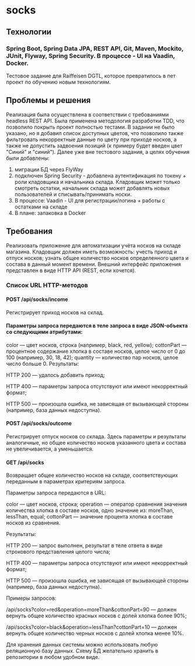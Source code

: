 # socks
## Технологии
### Spring Boot, Spring Data JPA, REST API, Git, Maven, Mockito, JUnit, Flyway, Spring Security. В процессе - UI на Vaadin, Docker.


Тестовое задание для Raiffeisen DGTL, которое превратилось в пет проект по обучению новым технологиям.

## Проблемы и решения
Реализация была осуществлена в соответствии с требованиями headless REST API.
Была применена методология разработки TDD, что позволило покрыть проект полностью тестами.
В задании не было указано, но я добавил список доступных цветов, что позволило также фильтровать некорректные данные по цвету при приходе носков,
а также не допустить задвоения позиций (к примеру будет введен цвет "Синий" и "синий").
Далее уже вне тестового задания, а целях обучения были добавлены:
1. миграции БД через FlyWay
2. подключен Spring Security - добавлена аутентификация по токену + роли кладовщика и начальника склада. Кладовщик может только смотреть остатки, начальник склада может добавлять новых пользователей и списывать/принимать носки.
3. В процессе: Vaadin - UI для регистрации/логина + работы с остатками на складе
4. В плане: запаковка в Docker


## Требования
Реализовать приложение для автоматизации учёта носков на складе магазина. Кладовщик должен иметь возможность:
учесть приход и отпуск носков;
узнать общее количество носков определенного цвета и состава в данный момент времени.
Внешний интерфейс приложения представлен в виде HTTP API (REST, если хочется).

### Список URL HTTP-методов
#### POST /api/socks/income
Регистрирует приход носков на склад.

#### Параметры запроса передаются в теле запроса в виде JSON-объекта со следующими атрибутами:

color — цвет носков, строка (например, black, red, yellow);
cottonPart — процентное содержание хлопка в составе носков, целое число от 0 до 100 (например, 30, 18, 42);
quantity — количество пар носков, целое число больше 0.
Результаты:

HTTP 200 — удалось добавить приход;

HTTP 400 — параметры запроса отсутствуют или имеют некорректный формат;

HTTP 500 — произошла ошибка, не зависящая от вызывающей стороны (например, база данных недоступна).

#### POST /api/socks/outcome
Регистрирует отпуск носков со склада. Здесь параметры и результаты аналогичные, но общее количество носков указанного цвета и состава не увеличивается, а уменьшается.

#### GET /api/socks
Возвращает общее количество носков на складе, соответствующих переданным в параметрах критериям запроса.

Параметры запроса передаются в URL:

color — цвет носков, строка;
operation — оператор сравнения значения количества хлопка в составе носков, одно значение из: moreThan, lessThan, equal;
cottonPart — значение процента хлопка в составе носков из сравнения.

Результаты:

HTTP 200 — запрос выполнен, результат в теле ответа в виде строкового представления целого числа;

HTTP 400 — параметры запроса отсутствуют или имеют некорректный формат;

HTTP 500 — произошла ошибка, не зависящая от вызывающей стороны (например, база данных недоступна).

Примеры запросов:

/api/socks?color=red&operation=moreThan&cottonPart=90 — должен вернуть общее количество красных носков с долей хлопка более 90%;

/api/socks?color=black&operation=lessThan?cottonPart=10 — должен вернуть общее количество черных носков с долей хлопка менее 10%.

Для хранения данных системы можно использовать любую реляционную базу данных. Схему БД желательно хранить в репозитории в любом удобном виде.

